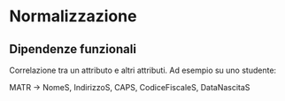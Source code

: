# Normalizzazione

## Dipendenze funzionali

Correlazione tra un attributo e altri attributi. Ad esempio su uno studente:

MATR -> NomeS, IndirizzoS, CAPS, CodiceFiscaleS, DataNascitaS
